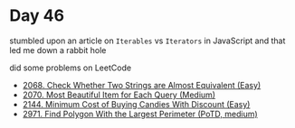 # Day 46

stumbled upon an article on `Iterables` vs `Iterators` in JavaScript and that led me down a rabbit hole

did some problems on LeetCode

- [2068. Check Whether Two Strings are Almost Equivalent (Easy)](https://leetcode.com/problems/check-whether-two-strings-are-almost-equivalent/description/)
- [2070. Most Beautiful Item for Each Query (Medium)](https://leetcode.com/problems/most-beautiful-item-for-each-query/description/)
- [2144. Minimum Cost of Buying Candies With Discount (Easy)](https://leetcode.com/problems/minimum-cost-of-buying-candies-with-discount/description/)
- [2971. Find Polygon With the Largest Perimeter (PoTD, medium)](https://leetcode.com/problems/find-polygon-with-the-largest-perimeter/description/?envType=daily-question&envId=2024-02-15)
